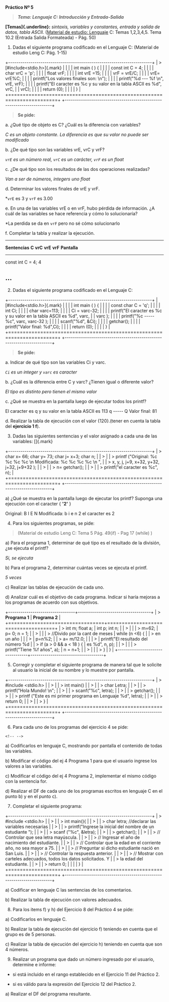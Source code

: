 **Práctico Nº 5**

> ***Tema: Lenguaje C: Introducción y Entrada-Salida***

**[Temas]{.underline}:** *sintaxis, variables y constantes, entrada y
salida de datos, tabla ASCII.* ([Material de estudio:
Lenguaje](https://www.evirtual.unsl.edu.ar/moodle/mod/resource/view.php?id=48091)
C: Temas 1,2,3,4,5. Tema 10.2 (Entrada Salida Formateada) - Pág. 50)

1)  Dadas el siguiente programa codificado en el Lenguaje C: (Material
    de estudio Leng C: Pág. 1-15)

+-----------------------------------------------------------------------+
| > [#include\<stdio.h\>]{.mark}                                        |
|                                                                       |
| int main ( ) {                                                        |
|                                                                       |
| const int C = 4;                                                      |
|                                                                       |
| char vrC = 'p';                                                       |
|                                                                       |
| float vrF;                                                            |
|                                                                       |
| int vrE =15;                                                          |
|                                                                       |
| vrF = vrE/C;                                                          |
|                                                                       |
| vrE= vrE%C;                                                           |
|                                                                       |
| printf("Los valores finales son: \\n");                               |
|                                                                       |
| printf("%d \-\-- %f \\n", vrE, vrF);                                  |
|                                                                       |
| printf("El caracter es %c y su valor en la tabla ASCII es %d", vrC,   |
| vrC);                                                                 |
|                                                                       |
| return (0);                                                           |
|                                                                       |
| }                                                                     |
+=======================================================================+
+-----------------------------------------------------------------------+

> **Se pide:**

a.  ¿Qué tipo de objeto es C? ¿Cuál es la diferencia con variables?

  *C es un objeto constante. La diferencia es que su valor no puede ser modificado*

b.  ¿De qué tipo son las variables vrE, vrC y vrF?
  
  *`vrE` es un número real, `vrC` es un carácter, `vrF` es un float*

c.  ¿De qué tipo son los resultados de las dos operaciones realizadas?

  *Van a ser de números, integers uno float*

d.  Determinar los valores finales de vrE y vrF.

  *`vrE` es 3 y `vrF` es 3.00

e.  En una de las variables vrE o en vrF, hubo pérdida de información.
    ¿A cuál de las variables se hace referencia y cómo lo solucionaría?

  *La perdida se da en `vrF` pero no sé cómo solucionarlo

f.  Completar la tabla y realizar la ejecución.

  -----------------------------------------------------------------------------
  **Sentencias**   **C**   **vrC**    **vrE**   **vrF**   **Pantalla**
  ---------------- ------- ---------- --------- --------- ---------------------
  const int C = 4; 4                                      

  \...                                                    
  -----------------------------------------------------------------------------

2)  Dadas el siguiente programa codificado en el Lenguaje C:

+-----------------------------------------------------------------------+
| [#include\<stdio.h\>]{.mark}                                          |
|                                                                       |
| int main ( ) {                                                        |
|                                                                       |
| const char C = 'q';                                                   |
|                                                                       |
| int Ci;                                                               |
|                                                                       |
| char varc=113;                                                        |
|                                                                       |
| Ci = varc-32;                                                         |
|                                                                       |
| printf("El caracter es %c y su valor en la tabla ASCII es %d", varc,  |
| varc );                                                               |
|                                                                       |
| printf("%c \-\-\-\-- %c", varc, varc-32 );                            |
|                                                                       |
| scanf("%d", &Ci);                                                     |
|                                                                       |
| getchar();                                                            |
|                                                                       |
| printf("Valor final: %d",Ci);                                         |
|                                                                       |
| return (0);                                                           |
|                                                                       |
| }                                                                     |
+=======================================================================+
+-----------------------------------------------------------------------+

> **Se pide:**

a.  Indicar de qué tipo son las variables Ci y varc.

  *`Ci` es un integer y `varc` es caracter*

b.  ¿Cuál es la diferencia entre C y varc? ¿Tienen igual o diferente
    valor?

  *El tipo es distinto pero tienen el mismo valor*

c.  ¿Qué se muestra en la pantalla luego de ejecutar todos los printf?

  El caracter es q y su valor en la tabla ASCII es 113 
  q ----- Q 
  Valor final: 81

d.  Realizar la tabla de ejecución con el valor {120}.(tener en cuenta
    la tabla del **ejercicio 1 f**).

3)  Dadas las siguientes sentencias y el valor asignado a cada una de
    las variables: []{.mark}

+-----------------------------------------------------------------------+
| > char x= 66; char y= 73; char j= x+3; char n;                        |
| >                                                                     |
| > printf ("Original: %c %c %c %c \n Modificada: %c %c %c %c \n ", |
| > x, y, j, j+9, x+32, y+32, j+32, j+9+32 );                           |
| >                                                                     |
| > n= getchar();                                                       |
| >                                                                     |
| > printf("el caracter es %c", n);                                     |
+=======================================================================+
+-----------------------------------------------------------------------+

a)  ¿Qué se muestra en la pantalla luego de ejecutar los printf? Suponga
    una ejecución con el caracter { **'**2**'** }

  Original: B I E N 
  Modificada: b i e n 
  2
  el caracter es 2

4)  Para los siguientes programas, se pide:

> (Material de estudio Leng C: Tema 5 Pág. 49(if) - Pag 17 (while) )

a)  Para el programa 1, determinar de qué tipo es el resultado de la
    división, ¿se ejecuta el printf?

  *Si, se ejecuta*

b)  Para el programa 2, determinar cuántas veces se ejecuta el printf.
  
  *5 veces*

c)  Realizar las tablas de ejecución de cada uno.
  
d)  Analizar cuál es el objetivo de cada programa. Indicar si haría
    mejoras a los programas de acuerdo con sus objetivos.

  
+---------------------------------+------------------------------------+
| > **Programa 1**                | **Programa 2**                     |
+=================================+====================================+
| > int m; float a;               | int p; int n;                      |
| >                               |                                    |
| > m=62;                         | p= 0; n = 1;                       |
| >                               |                                    |
| > //Divido por la cant de meses | while (n <6) {                    |
| > en un año                     |                                    |
| >                               | p=n%2;                             |
| > a= m/12.0;                    |                                    |
| >                               | printf("El resultado del número %d |
| > if (a > 0 && a < 18 ) {     | es %d", n, p);                     |
| >                               |                                    |
| > printf("Tiene %f años", a);   | n = n+1;                           |
| >                               |                                    |
| > }                             | }                                  |
+---------------------------------+------------------------------------+

5)  Corregir y completar el siguiente programa de manera tal que le
    solicite al usuario la inicial de su nombre y lo muestre por
    pantalla.

+-----------------------------------------------------------------------+
| > #include \<stdio.h\>                                                |
| >                                                                     |
| > int main()                                                          |
| >                                                                     |
| > char Letra;                                                         |
| >                                                                     |
| > printf(\"Hola Mundo! \\n\";                                         |
| >                                                                     |
| > scanf("%c", letra);                                                 |
| >                                                                     |
| > getchar();                                                          |
| >                                                                     |
| > printf ("Este es mi primer programa en Lenguaje %d", letra);        |
| >                                                                     |
| > return 0;                                                           |
| >                                                                     |
| > }                                                                   |
+=======================================================================+
+-----------------------------------------------------------------------+

6)  Para cada uno de los programas del ejercicio 4 se pide:

```{=html}
<!-- -->
```
a)  Codificarlos en lenguaje C, mostrando por pantalla el contenido de
    todas las variables.

b)  Modificar el código del ej 4 Programa 1 para que el usuario ingrese
    los valores a las variables.

c)  Modificar el código del ej 4 Programa 2, implementar el mismo código
    con la sentencia for.

d)  Realizar el DF de cada uno de los programas escritos en lenguaje C
    en el punto b) y en el punto c).

7)  Completar el siguiente programa:

+-----------------------------------------------------------------------+
| > #include \<stdio.h\>                                                |
| >                                                                     |
| > int main(){                                                         |
| >                                                                     |
| > char letra; //declarar las variables necesarias                     |
| >                                                                     |
| > printf(\"Ingrese la inicial del nombre de un estudiante \");        |
| >                                                                     |
| > scanf ("%c", &letra);                                               |
| >                                                                     |
| > getchar();                                                          |
| >                                                                     |
| > // Controlar que sea letra mayúscula.                               |
| >                                                                     |
| > // Ingresar el año de nacimiento del estudiante.                    |
| >                                                                     |
| > // Controlar que la edad en el corriente año, no sea mayor a 75.    |
| >                                                                     |
| > // Preguntar si dicho estudiante nació en San Luis.                 |
| >                                                                     |
| > // Controlar la respuesta anterior.                                 |
| >                                                                     |
| > // Mostrar con carteles adecuados, todos los datos solicitados. Y   |
| > la edad del estudiante.                                             |
| >                                                                     |
| > return 0;                                                           |
|                                                                       |
| }                                                                     |
+=======================================================================+
+-----------------------------------------------------------------------+

a)  Codificar en lenguaje C las sentencias de los comentarios.

b)  Realizar la tabla de ejecución con valores adecuados.

8)  Para los items f) y h) del Ejercicio 8 del Práctico 4 se pide:

a)  Codificarlos en lenguaje C.

b)  Realizar la tabla de ejecución del ejercicio f) teniendo en cuenta
    que el grupo es de 5 personas.

c)  Realizar la tabla de ejecución del ejercicio h) teniendo en cuenta
    que son 4 números.

9)  Realizar un programa que dado un número ingresado por el usuario,
    determine e informe:

-   si está incluido en el rango establecido en el Ejercicio 11 del
    Práctico 2.

-   si es válido para la expresión del Ejercicio 12 del Práctico 2.

a)  Realizar el DF del programa resultante.
